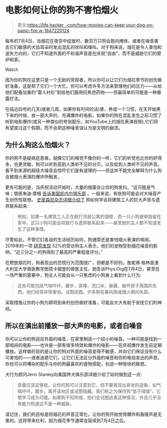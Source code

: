 # 电影如何让你的狗不害怕烟火

> 原文:[https://life hacker . com/how-movies-can-keep your-dog-on-panic-fire w-1847220124](https://lifehacker.com/how-movies-can-keep-your-dog-from-panicking-about-firew-1847220124)

每年的7月4日，当烟花在夜空中绽放时，数百万只狗会跑向掩体，或者在噪音袭击它们敏感的犬齿耳朵时发出混乱的吠叫和嚎叫。对于狗来说，烟花是令人害怕和迷失方向的，它们不知道外面的不和谐声音是在庆祝“自由”，而不是威胁它们的壁炉和家。

Watch

因为你的狗在这里只是一个无助的旁观者，所以你可以让它们为烟花季节的创伤做好准备，这是帮了它们一个大忙。你可以考虑许多方法来管理他们的压力——从给他们配备加重的“雷人衬衫”到给他们服用抗焦虑药物——但最简单的可能是一种暴露疗法。

在临近四号的几天(或者几周，如果你有时间的话)里，养成一个习惯，在天开始黑下来的时候，放一部大声的、充满爆炸的电影。如果你的狗在混乱发生之前习惯了听到电影爆炸(或另一种类似的夸张配乐，如YouTube上的烟花表演视频),它们将有望度过这个假期，而不会把这种噪音误认为是文明的崩溃。

## 为什么狗这么怕烟火？

你的狗不是疑病症患者。就像它们的嗅觉不像你的一样，它们的听觉也比你的好得多，也更灵敏。狗可以听到高到人类听不见的分贝，以及低到人类听不见的声音。看不到来源的超级大噪音会惊吓它们是有道理的——但这并不能完全解释为什么狗会被烟火表演的爆炸所触发。

更有可能的是，当庆祝活动开始时，大量的细菌会让你的狗发抖。“这可能是气味；兽医朱迪·摩根 [告诉美国凯内尔俱乐部](https://www.akc.org/expert-advice/training/how-to-keep-your-dog-calm-during-fireworks/) 。一般来说，有些狗可能会对大噪音产生创伤性联想。 [史密森尼杂志详细介绍了](https://www.smithsonianmag.com/science-nature/firework-fear-why-your-dog-does-or-doesnt-react-and-how-you-should-180975182/) 狗如何学会将建筑工人的巨大声音与遗弃联系起来:

> 例如，如果一名建筑工人正在敲打邻居公寓的墙壁，而一只小狗被单独留在家中，这只小狗可能会将敲打与遗弃联系起来——甚至她的主人都不知道发生了这种事情。

尽管如此，不管它们各自的生活经历如何，狗通常还是害怕烟火表演的喧闹。2019年的一项 [研究发现](https://journals.plos.org/plosone/article?id=10.1371/journal.pone.0218150) 52%的受访狗主人表示，他们的宠物受到烟花噪音的影响，“近三分之一的狗得到了最高的严重程度评分。”

在燃放烟花时，狗表现出的恐慌行为范围很广，但都是不好的。詹妮弗·格林是澳大利亚大学兽医教学医院卡姆登的兽医主任，她告诉Phys.Org在7月4日，甚至在一场严重的雷暴中，狗主人可能会从一只焦虑的小狗身上看到什么行为:

> 这些可能包括气喘吁吁，踱步，哀嚎，流口水，躲藏，破坏房子周围的东西。他们经常非常害怕，试图逃跑。许多狗在暴风雨或烟火期间失踪。

采取措施让你的小狗为即将到来的创伤做好准备，可能会大大有助于安抚它们的神经。

## 所以在演出前播放一部大声的电影，或者白噪音

你可以让你的狗适应外面的噪音，在家里制造一个较小的噪音。一种可能是找到一部喧闹的电影——也许是一部有很多特效和爆炸的电影——在庆祝爆炸发生前定期播放。这样做的目的是让你的狗对外面的噪音变得不敏感，并向它们保证没有什么可害怕的——或者迷惑它们，让它们无法区分外面的噪音和你的电视发出的声音。你也可以将嘈杂的配乐与你的狗最喜欢的食物搭配，创造一种愉快的联想。

犬行为顾问Jenn Stanley向美国养犬俱乐部详细介绍了如何做到这一点:

> 音量应该足够低，让你的狗可以注意到它，但不要表现出紧张的迹象，如气喘吁吁，踱步，离开该地区或试图隐藏。我们称之为保持狗“低于阈值”，它使学习成为可能。如果狗不知所措，他们会试图逃离这种情况，并且几乎没有能力知道这不是一种威胁。

请记住，我们的目标是将烟花的声音正常化，让你的狗开始觉得爆炸和轰隆声是无害的。这将带来红利，因为烟花季节通常会延续到7月4日之后。